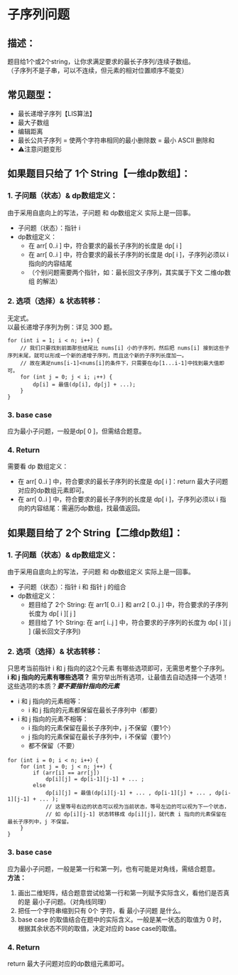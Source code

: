 # 子序列问题
## 描述：
题目给1个或2个string，让你求满足要求的最长子序列/连续子数组。  
（子序列不是子串，可以不连续，但元素的相对位置顺序不能变）  

## 常见题型：
- 最长递增子序列【LIS算法】
- 最大子数组
- 编辑距离
- 最长公共子序列 = 使两个字符串相同的最小删除数 = 最小 ASCII 删除和
- ⚠️注意问题变形

## 如果题目只给了 1个 String【一维dp数组】：
### 1. 子问题（状态）& dp数组定义：
由于采用自底向上的写法，子问题 和 dp数组定义 实际上是一回事。  
- 子问题（状态）：指针 i  
- dp数组定义：  
  - 在 arr[ 0..i ] 中，符合要求的最长子序列的长度是 dp[ i ]  
  - 在 arr[ 0..i ] 中，符合要求的最长子序列的长度是 dp[ i ]，子序列必须以 i 指向的内容结尾  
  - （个别问题需要两个指针，如：最长回文子序列，其实属于下文 二维dp数组 的解法）

### 2. 选项（选择）& 状态转移：
无定式。  
以最长递增子序列为例：详见 300 题。  
```
for (int i = 1; i < n; i++) {
    // 我们只要找到前面那些结尾比 nums[i] 小的子序列，然后把 nums[i] 接到这些子序列末尾，就可以形成一个新的递增子序列，而且这个新的子序列长度加一。
    // 故在满足nums[i-1]<nums[i]的条件下，只需要在dp[1...i-1]中找到最大值即可。
    for (int j = 0; j < i; ¡++) {
        dp[i] = 最值(dp[i], dp[j] + ...);
    }
}
```

### 3. base case
应为最小子问题，一般是dp[ 0 ]，但需结合题意。  

### 4. Return
需要看 dp 数组定义：
- 在 arr[ 0..i ] 中，符合要求的最长子序列的长度是 dp[ i ]：return 最大子问题对应的dp数组元素即可。
- 在 arr[ 0..i ] 中，符合要求的最长子序列的长度是 dp[ i ]，子序列必须以 i 指向的内容结尾：需遍历dp数组，找最值返回。


## 如果题目给了 2个 String【二维dp数组】：
### 1. 子问题（状态）& dp数组定义：
由于采用自底向上的写法，子问题 和 dp数组定义 实际上是一回事。
- 子问题（状态）：指针 i 和 指针 j 的组合
- dp数组定义：
    - 题目给了 2个 String: 在 arr1[ 0..i ] 和 arr2 [ 0..j ] 中，符合要求的子序列长度为 dp[ i ][ j ]  
    - 题目给了 1个 String: 在 arr[ i..j ] 中，符合要求的子序列的长度为 dp[ i ][ j ]  (最长回文子序列)  

### 2. 选项（选择）& 状态转移：
只思考当前指针 i 和 j 指向的这2个元素 有哪些选项即可，无需思考整个子序列。  
**i 和 j 指向的元素有哪些选项？**  需穷举出所有选项，让最值去自动选择一个选项！    
这些选项的本质？***要不要指针指向的元素***
- i 和 j 指向的元素相等：
  - i 和 j 指向的元素都保留在最长子序列中（都要）  
- i 和 j 指向的元素不相等：  
  - i 指向的元素保留在最长子序列中，j 不保留（要1个）  
  - j 指向的元素保留在最长子序列中，i 不保留（要1个）  
  - 都不保留（不要）

```
for (int i = 0; i < n; i++）{
    for (int j = 0; j < n; j++) {
        if (arr[i] == arr[j])
            dp[i][j] = dp[i-1][j-1] + ... ;
        else
            dp[i][j] = 最值(dp[i][j-1] + ... , dp[i-1][j] + ... , dp[i-1][j-1] + ... );
            // 这里等号右边的状态可以视为当前状态，等号左边的可以视为下一个状态，
            // 如 dp[i][j-1] 状态转移成 dp[i][j]，就代表 i 指向的元素保留在最长子序列中，j 不保留。
    }
}
```

### 3. base case
应为最小子问题，一般是第一行和第一列，也有可能是对角线，需结合题意。  
**方法：**  
1. 画出二维矩阵，结合题意尝试给第一行和第一列赋予实际含义，看他们是否真的是 最小子问题。（对角线同理）  
2. 把任一个字符串缩到只有 0个 字符，看 最小子问题 是什么。
3. base case 的取值结合在题中的实际含义。一般是某一状态的取值为 0 时，根据其余状态不同的取值，决定对应的 base case的取值。

### 4. Return
return 最大子问题对应的dp数组元素即可。
